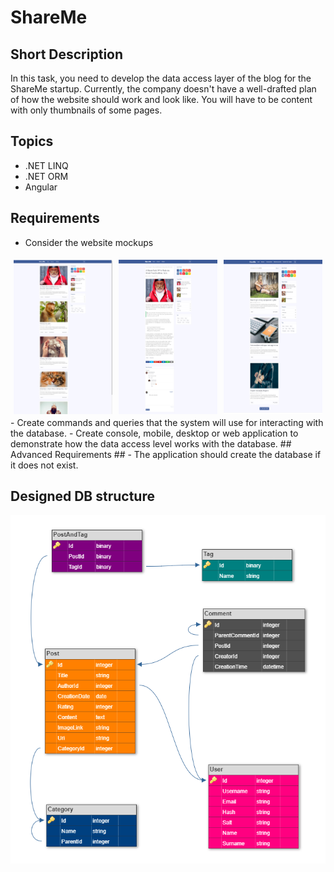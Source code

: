 # ShareMe #
## Short Description ##
In this task, you need to develop the data access layer of the blog for the ShareMe startup. Currently, the company doesn't have a well-drafted plan of how the website should work and look like. You will have to be content with only thumbnails of some pages.
## Topics ##
- .NET LINQ
- .NET ORM
- Angular
## Requirements ##
- Consider the website mockups
<div style="display: flex;">
<img src="./assignments/home.png" width="30%" alt="home" style="flex: 30%; padding: 5px;">
<img src="./assignments/post.png" width="30%" alt="post" style="flex: 30%; padding: 5px;">
<img src="./assignments/tag.png" width="30%" alt="tag" style="flex: 30%; padding: 5px;">
</div>
- Create commands and queries that the system will use for interacting with the database.
- Create console, mobile, desktop or web application to demonstrate how the data access level works with the database.
## Advanced Requirements ##
- The application should create the database if it does not exist.

## Designed DB structure ##
![dbStructure](./assignments/db.png)